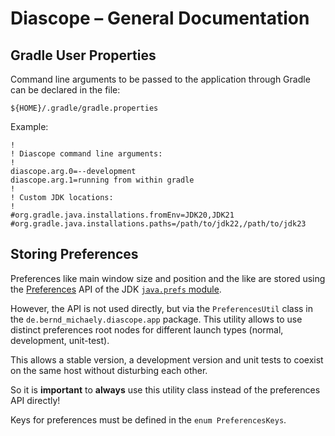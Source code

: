 # Diascope – General Documentation

## Gradle User Properties

Command line arguments to be passed to the application through Gradle can be declared in the file:

`${HOME}/.gradle/gradle.properties`

Example:

    !
    ! Diascope command line arguments:
    !
    diascope.arg.0=--development
    diascope.arg.1=running from within gradle
    !
    ! Custom JDK locations:
    !
    #org.gradle.java.installations.fromEnv=JDK20,JDK21
    #org.gradle.java.installations.paths=/path/to/jdk22,/path/to/jdk23

## Storing Preferences

Preferences like main window size and position and the like are stored using the [Preferences](https://docs.oracle.com/en/java/javase/21/docs/api/java.prefs/java/util/prefs/Preferences.html) API of the JDK [`java.prefs` module](https://docs.oracle.com/en/java/javase/21/docs/api/java.prefs/module-summary.html).

However, the API is not used directly, but via the `PreferencesUtil` class in the `de.bernd_michaely.diascope.app` package. This utility allows to use distinct preferences root nodes for different launch types (normal, development, unit-test).

This allows a stable version, a development version and unit tests to coexist on the same host without disturbing each other.

So it is **important** to **always** use this utility class instead of the preferences API directly!

Keys for preferences must be defined in the `enum PreferencesKeys`.
